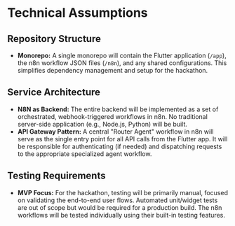 # Technical Assumptions

## Repository Structure
*   **Monorepo:** A single monorepo will contain the Flutter application (`/app`), the n8n workflow JSON files (`/n8n`), and any shared configurations. This simplifies dependency management and setup for the hackathon.

## Service Architecture
*   **N8N as Backend:** The entire backend will be implemented as a set of orchestrated, webhook-triggered workflows in n8n. No traditional server-side application (e.g., Node.js, Python) will be built.
*   **API Gateway Pattern:** A central "Router Agent" workflow in n8n will serve as the single entry point for all API calls from the Flutter app. It will be responsible for authenticating (if needed) and dispatching requests to the appropriate specialized agent workflow.

## Testing Requirements
*   **MVP Focus:** For the hackathon, testing will be primarily manual, focused on validating the end-to-end user flows. Automated unit/widget tests are out of scope but would be required for a production build. The n8n workflows will be tested individually using their built-in testing features.
